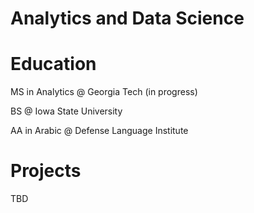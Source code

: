 # Analytics and Data Science



# Education
MS in Analytics @ Georgia Tech (in progress)

BS @ Iowa State University

AA in Arabic @ Defense Language Institute

# Projects

TBD
